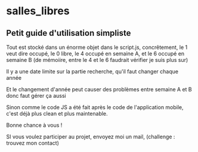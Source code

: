 # salles_libres

## Petit guide d'utilisation simpliste

Tout est stocké dans un énorme objet dans le script.js, concrêtement, le 1 veut dire occupé, le 0 libre, le 4 occupé en semaine A, et le 6 occupé en semaine B (de mémoiire, entre le 4 et le 6 faudrait vérifier je suis plus sur)

Il y a une date limite sur la partie recherche, qu'il faut changer chaque année

Et le changement d'année peut causer des problèmes entre semaine A et B donc faut gérer ça aussi

Sinon comme le code JS a été fait après le code de l'application mobile, c'est déjà plus clean et plus maintenable.

Bonne chance à vous !

SI vous voulez participer au projet, envoyez moi un mail, (challenge : trouvez mon contact)